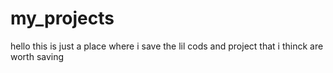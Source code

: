 # my_projects

hello this is just a place where i save the lil cods and project that i thinck are worth saving
